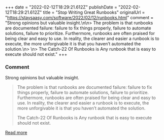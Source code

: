 +++
date = "2022-02-12T18:29:21.612Z"
publishDate = "2022-02-12T18:29:21.612Z"
title = "Stop Writing Great Runbooks"
originalUrl = "https://staysaasy.com/software/2022/02/12/runbooks.html"
comment = "Strong opinions but valuable insight.\n\n> The problem is that runbooks are documented failure: failure to fix things properly, failure to automate solutions, failure to prioritize. Furthermore, runbooks are often praised for being clear and easy to use. In reality, the clearer and easier a runbook is to execute, the more unforgivable it is that you haven’t automated the solution.\n> \n> The Catch-22 Of Runbooks is Any runbook that is easy to execute should not exist."
+++

### Comment

Strong opinions but valuable insight.

> The problem is that runbooks are documented failure: failure to fix things properly, failure to automate solutions, failure to prioritize. Furthermore, runbooks are often praised for being clear and easy to use. In reality, the clearer and easier a runbook is to execute, the more unforgivable it is that you haven’t automated the solution.
> 
> The Catch-22 Of Runbooks is Any runbook that is easy to execute should not exist.

[Read more](https://staysaasy.com/software/2022/02/12/runbooks.html)
